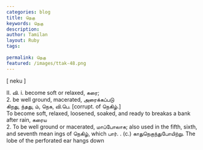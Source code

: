 ```yaml
---
categories: blog
title: நெகு
keywords: நெகு
description: 
author: Tamilan
layout: Ruby
tags: 
 
permalink: நெகு
featured: /images/ttak-48.png
---
```

  
[ neku ]  
  
II. வி. i. become soft or relaxed, கரை;  
2. be well ground, macerated, அரைக்கப்படு  
கிறது, ந்தது, ம், நெக, வி.பெ. [corrupt. of நெகிழ்.]  
To become soft, relaxed, loosened, soaked, and ready to breakas a bank after rain, கரைய  
2. To be well ground or macerated, மாப்போலாக; also used in the fifth, sixth, and seventh mean ings of நெகிழ், which பார். . (c.) காதுநெகுந்துபோயிற்று. The lobe of the perforated ear hangs down